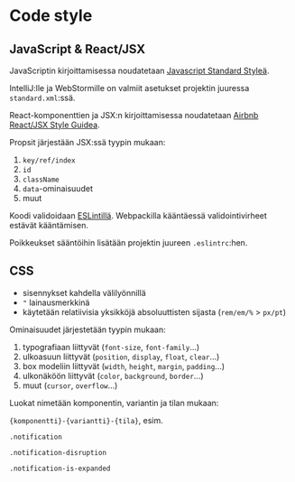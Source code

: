 # Code style

## JavaScript & React/JSX

JavaScriptin kirjoittamisessa noudatetaan [Javascript Standard Styleä](https://standardjs.com/).

IntelliJ:lle ja WebStormille on valmiit asetukset projektin juuressa `standard.xml`:ssä. 

React-komponenttien ja JSX:n kirjoittamisessa noudatetaan 
[Airbnb React/JSX Style Guidea](https://github.com/airbnb/javascript/tree/master/react).
 
Propsit järjestään JSX:ssä tyypin mukaan:
1. `key/ref/index`
2. `id`
3. `className`
4. `data`-ominaisuudet
5. muut
 
Koodi validoidaan [ESLintillä](http://eslint.org/). Webpackilla kääntäessä validointivirheet
estävät kääntämisen.

Poikkeukset sääntöihin lisätään projektin juureen `.eslintrc`:hen.

## CSS

- sisennykset kahdella välilyönnillä
- `"` lainausmerkkinä
- käytetään relatiivisia yksikköjä absoluuttisten sijasta (`rem/em/%` > `px/pt`)

Ominaisuudet järjestetään tyypin mukaan:
1. typografiaan liittyvät (`font-size`, `font-family`...)
2. ulkoasuun liittyvät (`position`, `display`, `float`, `clear`...)
3. box modeliin liittyvät (`width`, `height`, `margin`, `padding`...)
4. ulkonäköön liittyvät (`color`, `background`, `border`...)
5. muut (`cursor`, `overflow`...)

Luokat nimetään komponentin, variantin ja tilan mukaan:

`{komponentti}-{variantti}-{tila}`, esim. 

`.notification`

`.notification-disruption`

`.notification-is-expanded`
